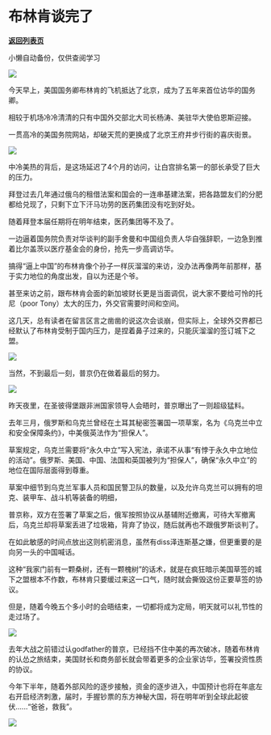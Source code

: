 # 布林肯谈完了

[**返回列表页**](/gzh/政事堂2019)

小懒自动备份，仅供查阅学习

![](https://mmbiz.qpic.cn/mmbiz_jpg/rxhS23yu8cOG3fu6NY2YqbD0TXkJXwKDkGhW9dU1ic2HENRuQq6cY9nicYFG81SGriaMD95tibGkHicvwyQjG5licz8Q/640?wx_fmt=jpeg)

今天早上，美国国务卿布林肯的飞机抵达了北京，成为了五年来首位访华的国务卿。

相较于机场冷冷清清的只有中国外交部北大司长杨涛、美驻华大使伯恩斯迎接。

一贯高冷的美国务院网站，却破天荒的更换成了北京王府井步行街的喜庆街景。

![](https://mmbiz.qpic.cn/mmbiz_jpg/rxhS23yu8cOG3fu6NY2YqbD0TXkJXwKDmgiciaH4AwTDFoL5EDqDT2y18Dgyq8na5nr9EZIJEXC1paibuNLNGHw1g/640?wx_fmt=jpeg)  

中冷美热的背后，是这场延迟了4个月的访问，让白宫排名第一的部长承受了巨大的压力。

拜登过去几年通过俄乌的租借法案和国会的一连串基建法案，把各路盟友们的分肥都给兑现了，只剩下立下汗马功劳的医药集团没有吃到好处。  

随着拜登本届任期将在明年结束，医药集团等不及了。

一边逼着国务院负责对华谈判的副手舍曼和中国组负责人华自强辞职，一边急到推着比尔盖茨以医疗基金会的身份，抢先一步高调访华。

搞得“逼上中国”的布林肯像个孙子一样灰溜溜的来访，没办法再像两年前那样，基于实力地位的角度出发，自以为还是个爷。

甚至来访之前，跟布林肯会面的新加坡财长更是当面调侃，说大家不要给可怜的托尼（poor Tony）太大的压力，外交官需要时间和空间。

这几天，总有读者在留言区言之凿凿的说这次会谈崩，但实际上，全球外交界都已经默认了布林肯受制于国内压力，是捏着鼻子过来的，只能灰溜溜的签订城下之盟。

![](https://mmbiz.qpic.cn/mmbiz_jpg/rxhS23yu8cOG3fu6NY2YqbD0TXkJXwKDPLeicZRbFrg6wj6xWAOW27Dz4SibiaB48x3DvVGDMibWr1VDuAhv78Gw5A/640?wx_fmt=jpeg)

当然，不到最后一刻，普京仍在做着最后的努力。

![](https://mmbiz.qpic.cn/mmbiz_png/rxhS23yu8cOG3fu6NY2YqbD0TXkJXwKDicMmuiaic4RbwpXNwlWbIhuDaqwJNdmHknibO21v0qbG8SZauX9k04L4EQ/640?wx_fmt=png)  

昨天夜里，在圣彼得堡跟非洲国家领导人会晤时，普京曝出了一则超级猛料。  

去年三月，俄罗斯和乌克兰曾经在土耳其秘密签署国一项草案，名为《乌克兰中立和安全保障条约》，中美俄英法作为“担保人”。

草案规定，乌克兰需要将“永久中立”写入宪法，承诺不从事“有悖于永久中立地位的活动”。俄罗斯、美国、中国、法国和英国被列为“担保人”，确保“永久中立”的地位在国际层面得到尊重。

草案中细节到乌克兰军事人员和国民警卫队的数量，以及允许乌克兰可以拥有的坦克、装甲车、战斗机等装备的明细，

普京称，双方在签署了草案之后，俄军按照协议从基辅附近撤离，可待大军撤离后，乌克兰却将草案丢进了垃圾箱，背弃了协议，随后就再也不跟俄罗斯谈判了。  

在如此敏感的时间点放出这则机密消息，虽然有diss泽连斯基之嫌，但更重要的是向另一头的中国喊话。

这种“我家门前有一颗桑树，还有一颗槐树”的话术，就是在疯狂暗示美国草签的城下之盟根本不作数，布林肯只要缓过来这一口气，随时就会撕毁这份正要草签的协议。

但是，随着今晚五个多小时的会晤结束，一切都将成为定局，明天就可以礼节性的走过场了。

![](https://mmbiz.qpic.cn/mmbiz_png/rxhS23yu8cOG3fu6NY2YqbD0TXkJXwKDt9tfBFTRzNibscmkBaZngdd4s5BH43RPNArQeprMGa2kEwaNwxGa9Zg/640?wx_fmt=png)

去年大战之前错过认godfather的普京，已经挡不住中美的再次破冰，随着布林肯的认怂之旅结束，美国财长和商务部长就会带着更多的企业家访华，签署投资性质的协议。

今年下半年，随着外部风险的逐步接触，资金的逐步进入，中国预计也将在年底左右开启经济刺激，届时，手握钞票的东方神秘大国，将在明年听到全球此起彼伏......“爸爸，救我”。

![](https://mmbiz.qpic.cn/mmbiz_jpg/rxhS23yu8cNoDGH0XIBSPN1Xx9hiarL9DptJzOK6ZqbgicM8oApWibDuoF95LYODAzzicibBl7WyLLlOumA3t53ZTew/640?wx_fmt=jpeg)

